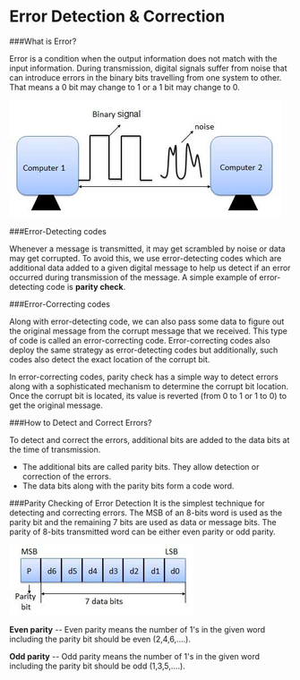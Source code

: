# Error Detection & Correction

###What is Error?

Error is a condition when the output information does not match with the input information. During transmission, digital signals suffer from noise that can introduce errors in the binary bits travelling from one system to other. That means a 0 bit may change to 1 or a 1 bit may change to 0.

![](error.jpg)

###Error-Detecting codes

Whenever a message is transmitted, it may get scrambled by noise or data may get corrupted. To avoid this, we use error-detecting codes which are additional data added to a given digital message to help us detect if an error occurred during transmission of the message. A simple example of error-detecting code is **parity check**.

###Error-Correcting codes

Along with error-detecting code, we can also pass some data to figure out the original message from the corrupt message that we received. This type of code is called an error-correcting code. Error-correcting codes also deploy the same strategy as error-detecting codes but additionally, such codes also detect the exact location of the corrupt bit.

In error-correcting codes, parity check has a simple way to detect errors along with a sophisticated mechanism to determine the corrupt bit location. Once the corrupt bit is located, its value is reverted (from 0 to 1 or 1 to 0) to get the original message.

###How to Detect and Correct Errors?

To detect and correct the errors, additional bits are added to the data bits at the time of transmission.

* The additional bits are called parity bits. They allow detection or correction of the errors.
* The data bits along with the parity bits form a code word.

###Parity Checking of Error Detection
It is the simplest technique for detecting and correcting errors. The MSB of an 8-bits word is used as the parity bit and the remaining 7 bits are used as data or message bits. The parity of 8-bits transmitted word can be either even parity or odd parity.

![](parity_check.jpg)

**Even parity** -- Even parity means the number of 1's in the given word including the parity bit should be even (2,4,6,....).

**Odd parity** -- Odd parity means the number of 1's in the given word including the parity bit should be odd (1,3,5,....).